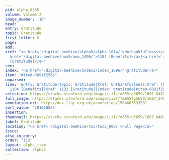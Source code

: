 ```yaml
---
pid: alpha_0385
volume: Volume 2
image_number: '16'
head:
entry: Gratitude
topic: Gratitude
first_letter: G
page:
add:
xref: "<a href='/digital-beehive/alpha5/alpha_1014/'>Unthankfullness</a>|<a href='/digital-beehive/alpha5/alpha_0954/'>thanks</a>|<a
  href='/digital-beehive/num5/num_1496/'>1104 [Benefits]</a>|<a href='/digital-beehive/num5/num_1539/'>1132
  [Gratitude]</a>"
see:
index: "<a href='/digital-beehive/index2/index_1696/'>gratitude</a>"
item: "#item-6091f25b6"
unparsed:
line: 'Entry: Gratitude|Topic: Gratitude|Xref: Unthankfullness|Xref: thanks|Xref:
  1104 [Benefits]|Xref: 1132 [Gratitude]|Index: gratitude|#item-6091f25b6'
selection: https://stacks.stanford.edu/image/iiif/fm855tg5659/1607_0483/778,545,2988,588/full/0/default.jpg
full_image: https://stacks.stanford.edu/image/iiif/fm855tg5659/1607_0483/full/full/0/default.jpg
annotation_uri: http://dev.llgc.org.uk/annotation/1564603533581
sort_value: '201610545'
insertion:
thumbnail: https://stacks.stanford.edu/image/iiif/fm855tg5659/1607_0483/778,545,600,180/250,/0/default.jpg
label: Gratitude
location: "<a href='/digital-beehive/toc/toc2_006/'>Full Page</a>"
issue:
also_in_entry:
order: '113'
layout: alpha_item
collection: alpha2
---
```

